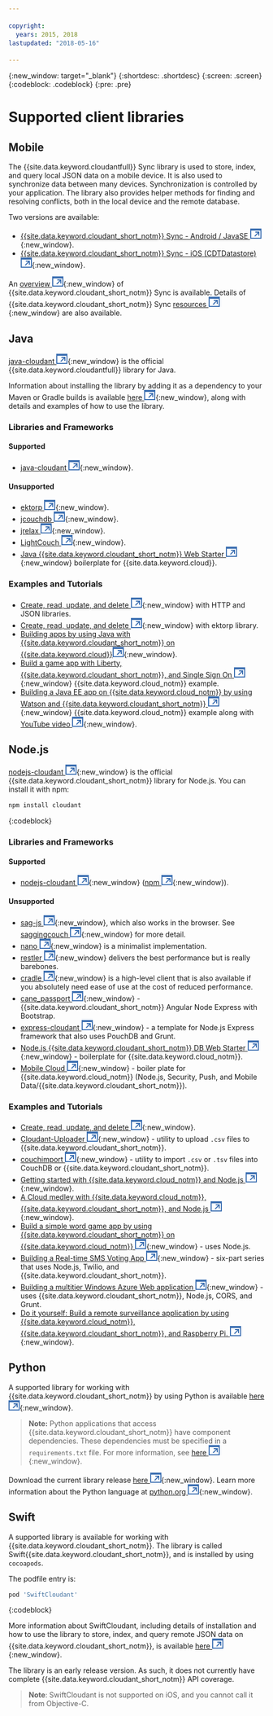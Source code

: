 ```yaml
---

copyright:
  years: 2015, 2018
lastupdated: "2018-05-16"

---
```


{:new_window: target="_blank"}
{:shortdesc: .shortdesc}
{:screen: .screen}
{:codeblock: .codeblock}
{:pre: .pre}

<!-- Acrolinx: 2017-03-06 -->

# Supported client libraries

## Mobile

The {{site.data.keyword.cloudantfull}} Sync library is used to store,
index,
and query local JSON data on a mobile device.
It is also used to synchronize data between many devices.
Synchronization is controlled by your application.
The library also provides helper methods for finding and resolving conflicts,
both in the local device and the remote database.

Two versions are available:

-   [{{site.data.keyword.cloudant_short_notm}} Sync - Android / JavaSE ![External link icon](../images/launch-glyph.svg "External link icon")](https://github.com/cloudant/sync-android){:new_window}.
-   [{{site.data.keyword.cloudant_short_notm}} Sync - iOS (CDTDatastore) ![External link icon](../images/launch-glyph.svg "External link icon")](https://github.com/cloudant/CDTDatastore){:new_window}.

An [overview ![External link icon](../images/launch-glyph.svg "External link icon")](https://cloudant.com/product/cloudant-features/sync/){:new_window} of {{site.data.keyword.cloudant_short_notm}} Sync is available.
Details of {{site.data.keyword.cloudant_short_notm}} Sync [resources ![External link icon](../images/launch-glyph.svg "External link icon")](https://cloudant.com/cloudant-sync-resources/){:new_window} are also available.

## Java

[java-cloudant ![External link icon](../images/launch-glyph.svg "External link icon")](https://github.com/cloudant/java-cloudant){:new_window} is the official
{{site.data.keyword.cloudantfull}} library for Java.

Information about installing the library by adding it as a dependency to your Maven or Gradle builds is available
[here ![External link icon](../images/launch-glyph.svg "External link icon")](https://github.com/cloudant/java-cloudant#installation-and-usage){:new_window},
along with details and examples of how to use the library.

### Libraries and Frameworks

#### Supported

-   [java-cloudant ![External link icon](../images/launch-glyph.svg "External link icon")](https://github.com/cloudant/java-cloudant){:new_window}.

#### Unsupported

-   [ektorp ![External link icon](../images/launch-glyph.svg "External link icon")](https://helun.github.io/Ektorp/reference_documentation.html){:new_window}.
-   [jcouchdb ![External link icon](../images/launch-glyph.svg "External link icon")](http://code.google.com/p/jcouchdb/){:new_window}.
-   [jrelax ![External link icon](../images/launch-glyph.svg "External link icon")](https://github.com/isterin/jrelax){:new_window}.
-   [LightCouch ![External link icon](../images/launch-glyph.svg "External link icon")](http://www.lightcouch.org/){:new_window}.
-   [Java {{site.data.keyword.cloudant_short_notm}} Web Starter ![External link icon](../images/launch-glyph.svg "External link icon")](https://ace.ng.bluemix.net/#/store/cloudOEPaneId=store&appTemplateGuid=CloudantJavaBPTemplate&fromCatalog=true){:new_window} boilerplate for {{site.data.keyword.cloud}}.

### Examples and Tutorials

-   [Create, read, update, and delete ![External link icon](../images/launch-glyph.svg "External link icon")](https://github.com/cloudant/haengematte/tree/master/java){:new_window} with HTTP and JSON libraries.
-   [Create, read, update, and delete ![External link icon](../images/launch-glyph.svg "External link icon")](https://github.com/cloudant/haengematte/tree/master/java/CrudWithEktorp){:new_window} with ektorp library.
-   [Building apps by using Java with {{site.data.keyword.cloudant_short_notm}} on {{site.data.keyword.cloud}}![External link icon](../images/launch-glyph.svg "External link icon")](https://cloudant.com/blog/building-apps-using-java-with-cloudant-on-ibm-bluemix/){:new_window}.
-   [Build a game app with Liberty, {{site.data.keyword.cloudant_short_notm}}, and Single Sign On ![External link icon](../images/launch-glyph.svg "External link icon")](http://www.ibm.com/developerworks/cloud/library/cl-multiservicegame-app/index.html?ca=drs-){:new_window} {{site.data.keyword.cloud_notm}} example.
-   [Building a Java EE app on {{site.data.keyword.cloud_notm}} by using Watson and {{site.data.keyword.cloudant_short_notm}} ![External link icon](../images/launch-glyph.svg "External link icon")](https://developer.ibm.com/bluemix/2014/10/17/building-java-ee-app-ibm-bluemix-using-watson-cloudant/){:new_window} {{site.data.keyword.cloud_notm}} example along with [YouTube video ![External link icon](../images/launch-glyph.svg "External link icon")](https://www.youtube.com/watch?feature=youtu.be&v=9AFMY6m0LIU&app=desktop){:new_window}.


## Node.js

[nodejs-cloudant ![External link icon](../images/launch-glyph.svg "External link icon")](https://github.com/cloudant/nodejs-cloudant){:new_window}
is the official {{site.data.keyword.cloudant_short_notm}} library for Node.js.
You can install it with npm:

```sh
npm install cloudant
```
{:codeblock}

### Libraries and Frameworks

#### Supported

-   [nodejs-cloudant ![External link icon](../images/launch-glyph.svg "External link icon")](https://github.com/cloudant/nodejs-cloudant){:new_window} ([npm ![External link icon](../images/launch-glyph.svg "External link icon")](https://www.npmjs.org/package/cloudant){:new_window}).

#### Unsupported

-   [sag-js ![External link icon](../images/launch-glyph.svg "External link icon")](https://github.com/sbisbee/sag-js){:new_window}, which also works in the browser.
    See [saggingcouch ![External link icon](../images/launch-glyph.svg "External link icon")](https://github.com/sbisbee/saggingcouch.com){:new_window} for more detail.
-   [nano ![External link icon](../images/launch-glyph.svg "External link icon")](https://github.com/dscape/nano){:new_window} is a minimalist implementation.
-   [restler ![External link icon](../images/launch-glyph.svg "External link icon")](https://github.com/danwrong/restler){:new_window} delivers the best performance but is really barebones.
-   [cradle ![External link icon](../images/launch-glyph.svg "External link icon")](https://github.com/flatiron/cradle){:new_window} is a high-level client that is also available
    if you absolutely need ease of use at the cost of reduced performance.
-   [cane_passport ![External link icon](../images/launch-glyph.svg "External link icon")](https://github.com/ddemichele/cane_passport){:new_window} - {{site.data.keyword.cloudant_short_notm}} Angular Node Express with Bootstrap.
-   [express-cloudant ![External link icon](../images/launch-glyph.svg "External link icon")](https://github.com/cloudant-labs/express-cloudant){:new_window} - a template for Node.js Express framework that also uses PouchDB and Grunt.
-   [Node.js {{site.data.keyword.cloudant_short_notm}} DB Web Starter ![External link icon](../images/launch-glyph.svg "External link icon")](https://ace.ng.bluemix.net/#/store/cloudOEPaneId=store&appTemplateGuid=nodejscloudantbp&fromCatalog=true){:new_window} - boilerplate for {{site.data.keyword.cloud_notm}}.
-   [Mobile Cloud ![External link icon](../images/launch-glyph.svg "External link icon")](https://ace.ng.bluemix.net/#/store/cloudOEPaneId=store&appTemplateGuid=mobileBackendStarter&fromCatalog=true){:new_window} - boiler plate for {{site.data.keyword.cloud_notm}} (Node.js, Security, Push, and Mobile Data/{{site.data.keyword.cloudant_short_notm}}).

### Examples and Tutorials

-   [Create, read, update, and delete ![External link icon](../images/launch-glyph.svg "External link icon")](https://github.com/cloudant/haengematte/tree/master/nodejs){:new_window}.
-   [Cloudant-Uploader ![External link icon](../images/launch-glyph.svg "External link icon")](https://github.com/garbados/Cloudant-Uploader){:new_window} - utility to upload `.csv` files to {{site.data.keyword.cloudant_short_notm}}.
-   [couchimport ![External link icon](../images/launch-glyph.svg "External link icon")](https://github.com/glynnbird/couchimport){:new_window} - utility to import `.csv` or `.tsv` files into CouchDB or {{site.data.keyword.cloudant_short_notm}}.
-   [Getting started with {{site.data.keyword.cloud_notm}} and Node.js ![External link icon](../images/launch-glyph.svg "External link icon")](http://thoughtsoncloud.com/2014/07/getting-started-ibm-bluemix-node-js/){:new_window}.
-   [A Cloud medley with {{site.data.keyword.cloud_notm}}, {{site.data.keyword.cloudant_short_notm}}, and Node.js ![External link icon](../images/launch-glyph.svg "External link icon")](https://gigadom.wordpress.com/2014/08/15/a-cloud-medley-with-ibm-bluemix-cloudant-db-and-node-js/){:new_window}.
-   [Build a simple word game app by using {{site.data.keyword.cloudant_short_notm}} on {{site.data.keyword.cloud_notm}} ![External link icon](../images/launch-glyph.svg "External link icon")](http://www.ibm.com/developerworks/cloud/library/cl-guesstheword-app/index.html?ca=drs-){:new_window} - uses Node.js.
-   [Building a Real-time SMS Voting App ![External link icon](../images/launch-glyph.svg "External link icon")](https://www.twilio.com/blog/2012/09/building-a-real-time-sms-voting-app-part-1-node-js-couchdb.html){:new_window} - six-part series that uses Node.js, Twilio, and {{site.data.keyword.cloudant_short_notm}}.
-   [Building a multitier Windows Azure Web application ![External link icon](../images/launch-glyph.svg "External link icon")](https://www.ampower.me/article/CouchDB/Tutorial-Building-a-Multi-Tier-Windows-Azure-Web-application-use-Cloudants-Couchdb-as-a-Service-node-94-409665?eqs=Z2NWNlltTmlUWStWcHdEWENWc3UxdmowREpiMjlGUVpKajJOZGJpSlVkemlPS2oxa0YxZE5BPT0=){:new_window} - uses {{site.data.keyword.cloudant_short_notm}}, Node.js, CORS, and Grunt.
-   [Do it yourself: Build a remote surveillance application by using {{site.data.keyword.cloud_notm}}, {{site.data.keyword.cloudant_short_notm}}, and Raspberry Pi. ![External link icon](../images/launch-glyph.svg "External link icon")](http://www.ibm.com/developerworks/library/ba-remoteservpi-app/index.html){:new_window}.

## Python

A supported library for working with {{site.data.keyword.cloudant_short_notm}} by using Python is
available [here ![External link icon](../images/launch-glyph.svg "External link icon")](https://github.com/cloudant/python-cloudant){:new_window}.

>   **Note:** Python applications that access {{site.data.keyword.cloudant_short_notm}} have component dependencies. These dependencies must be specified in a `requirements.txt` file. For more information, see [here ![External link icon](../images/launch-glyph.svg "External link icon")](https://pip.readthedocs.io/en/1.1/requirements.html){:new_window}.

Download the current library release [here ![External link icon](../images/launch-glyph.svg "External link icon")](https://pypi.python.org/pypi/cloudant/){:new_window}.
Learn more information about the Python language at [python.org ![External link icon](../images/launch-glyph.svg "External link icon")](https://www.python.org/about/){:new_window}. 

## Swift

A supported library is available for working with {{site.data.keyword.cloudant_short_notm}}.
The library is called Swift{{site.data.keyword.cloudant_short_notm}},
and is installed by using `cocoapods`.

The podfile entry is:

```sh
pod 'SwiftCloudant'
```
{:codeblock}

More information about SwiftCloudant,
including details of installation and how to use the library to store,
index,
and query remote JSON data on {{site.data.keyword.cloudant_short_notm}},
is available [here ![External link icon](../images/launch-glyph.svg "External link icon")](https://github.com/cloudant/swift-cloudant){:new_window}.

The library is an early release version.
As such,
it does not currently have complete {{site.data.keyword.cloudant_short_notm}} API coverage. 

>   **Note**: SwiftCloudant is not supported on iOS, and you cannot call it from Objective-C.